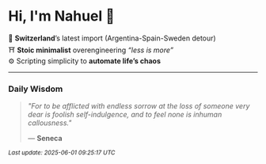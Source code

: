 # Hi, I'm Nahuel :tiger:

📍 **Switzerland**’s latest import (Argentina-Spain-Sweden detour)  
⛩️ **Stoic minimalist** overengineering *“less is more”*  
⚙️ Scripting simplicity to **automate life’s chaos**

---

### Daily Wisdom
> _"For to be afflicted with endless sorrow at the loss of someone very dear is foolish self-indulgence, and to feel none is inhuman callousness."_  
>
> — **Seneca**

<sub>*Last update: 2025-06-01 09:25:17 UTC*</sub>

